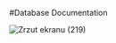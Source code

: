 #Database Documentation

![Zrzut ekranu (219)](https://github.com/user-attachments/assets/122d7c47-11af-4d17-b8ea-51ba7a1232f8)
